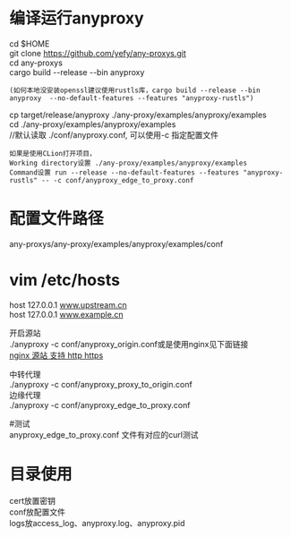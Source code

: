 # 编译运行anyproxy
cd $HOME  
git clone https://github.com/yefy/any-proxys.git  
cd any-proxys  
cargo build --release --bin anyproxy  
```
(如何本地没安装openssl建议使用rustls库，cargo build --release --bin anyproxy  --no-default-features --features "anyproxy-rustls")
```
cp target/release/anyproxy ./any-proxy/examples/anyproxy/examples  
cd ./any-proxy/examples/anyproxy/examples  
//默认读取 ./conf/anyproxy.conf, 可以使用-c 指定配置文件  
```
如果是使用CLion打开项目，  
Working directory设置 ./any-proxy/examples/anyproxy/examples  
Command设置 run --release --no-default-features --features "anyproxy-rustls" -- -c conf/anyproxy_edge_to_proxy.conf    
```


# 配置文件路径
any-proxys/any-proxy/examples/anyproxy/examples/conf  

# vim /etc/hosts
host 127.0.0.1 www.upstream.cn  
host 127.0.0.1 www.example.cn  

开启源站  
./anyproxy -c conf/anyproxy_origin.conf或是使用nginx见下面链接  
[nginx 源站 支持 http https](https://github.com/yefy/any-proxys/blob/main/any-proxy/doc/nginx%E6%BA%90%E7%AB%99%E6%94%AF%E6%8C%81http%E5%92%8Chttps.md)  


中转代理  
./anyproxy -c conf/anyproxy_proxy_to_origin.conf  
边缘代理  
./anyproxy -c conf/anyproxy_edge_to_proxy.conf  

#测试  
anyproxy_edge_to_proxy.conf 文件有对应的curl测试  


# 目录使用
cert放置密钥  
conf放配置文件  
logs放access_log、anyproxy.log、anyproxy.pid  

